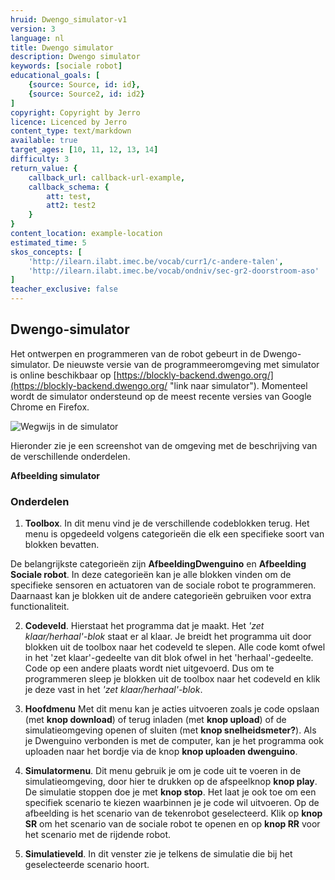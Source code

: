 ```yaml
---
hruid: Dwengo_simulator-v1
version: 3
language: nl
title: Dwengo simulator
description: Dwengo simulator
keywords: [sociale robot]
educational_goals: [
    {source: Source, id: id}, 
    {source: Source2, id: id2}
]
copyright: Copyright by Jerro
licence: Licenced by Jerro
content_type: text/markdown
available: true
target_ages: [10, 11, 12, 13, 14]
difficulty: 3
return_value: {
    callback_url: callback-url-example,
    callback_schema: {
        att: test,
        att2: test2
    }
}
content_location: example-location
estimated_time: 5
skos_concepts: [
    'http://ilearn.ilabt.imec.be/vocab/curr1/c-andere-talen', 
    'http://ilearn.ilabt.imec.be/vocab/ondniv/sec-gr2-doorstroom-aso'
]
teacher_exclusive: false
---
```


## Dwengo-simulator

Het ontwerpen en programmeren van de robot gebeurt in de Dwengo-simulator. De nieuwste versie van de programmeeromgeving met simulator is online beschikbaar op [https://blockly-backend.dwengo.org/](https://blockly-backend.dwengo.org/ "link naar simulator"). Momenteel wordt de simulator ondersteund op de meest recente versies van Google Chrome en Firefox.

![](@youtube/https://www.youtube.com/embed/PhblfDjUXPQ "Wegwijs in de simulator")


Hieronder zie je een screenshot van de omgeving met de beschrijving van de verschillende onderdelen.


**Afbeelding simulator**


### Onderdelen

1. **Toolbox**. In dit menu vind je de verschillende codeblokken terug. Het menu is opgedeeld volgens categorieën die elk een specifieke soort van blokken bevatten.

De belangrijkste categorieën zijn **AfbeeldingDwenguino** en **Afbeelding Sociale robot**. In deze categorieën kan je alle blokken vinden om de specifieke sensoren en actuatoren van de sociale robot te programmeren. Daarnaast kan je blokken uit de andere categorieën gebruiken voor extra functionaliteit.

2. **Codeveld**. Hierstaat het programma dat je maakt. Het *'zet klaar/herhaal'-blok* staat er al klaar. Je breidt het programma uit door blokken uit de toolbox naar het codeveld te slepen. Alle code komt ofwel in het 'zet klaar'-gedeelte van dit blok ofwel in het 'herhaal'-gedeelte. Code op een andere plaats wordt niet uitgevoerd. Dus om te programmeren sleep je blokken uit de toolbox naar het codeveld en klik je deze vast in het *'zet klaar/herhaal'-blok*.

3. **Hoofdmenu** Met dit menu kan je acties uitvoeren zoals je code opslaan (met **knop download**) of terug inladen (met **knop upload**) of de simulatieomgeving openen of sluiten (met **knop snelheidsmeter?**). Als je Dwenguino verbonden is met de computer, kan je het programma ook uploaden naar het bordje via de knop **knop uploaden dwenguino**.

4. **Simulatormenu**. Dit menu gebruik je om je code uit te voeren in de simulatieomgeving, door hier te drukken op de afspeelknop **knop play**. De simulatie stoppen doe je met **knop stop**. Het laat je ook toe om een specifiek scenario te kiezen waarbinnen je je code wil uitvoeren. Op de afbeelding is het scenario van de tekenrobot geselecteerd. Klik op **knop SR** om het scenario van de sociale robot te openen en op **knop RR** voor het scenario met de rijdende robot.

5. **Simulatieveld**. In dit venster zie je telkens de simulatie die bij het geselecteerde scenario hoort.